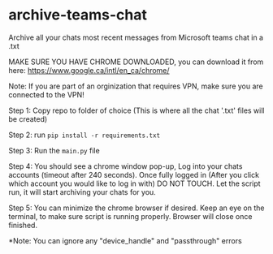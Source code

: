 # archive-teams-chat

Archive all your chats most recent messages from Microsoft teams chat in a .txt

MAKE SURE YOU HAVE CHROME DOWNLOADED, you can download it from here: https://www.google.ca/intl/en_ca/chrome/

Note: If you are part of an orginization that requires VPN, make sure you are connected to the VPN!

Step 1: Copy repo to folder of choice (This is where all the chat '.txt' files will be created)

Step 2: run ```pip install -r requirements.txt```

Step 3: Run the ```main.py``` file

Step 4: You should see a chrome window pop-up, Log into your chats accounts (timeout after 240 seconds). Once fully logged in (After you click which account you would like to log in with) DO NOT TOUCH. Let the script run, it will start archiving your chats for you.

Step 5: You can minimize the chrome browser if desired. Keep an eye on the terminal, to make sure script is running properly. Browser will close once finished.


*Note: You can ignore any "device_handle" and "passthrough" errors
